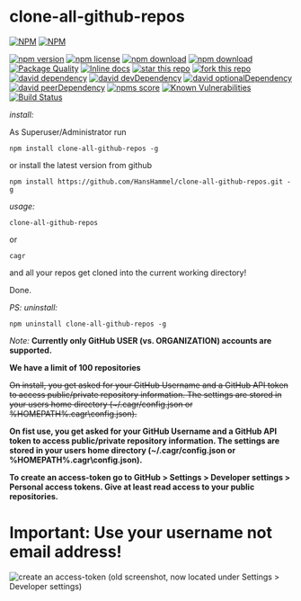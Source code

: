 # clone-all-github-repos

[![NPM](https://nodei.co/npm/clone-all-github-repos.png?downloads=true&downloadRank=true&stars=true)](https://nodei.co/npm/clone-all-github-repos/) 
[![NPM](https://nodei.co/npm-dl/clone-all-github-repos.png?months=9&height=3)](https://nodei.co/npm/clone-all-github-repos/)

[![npm version](https://img.shields.io/npm/v/clone-all-github-repos.svg)](https://www.npmjs.com/package/clone-all-github-repos)
[![npm license](https://img.shields.io/npm/l/clone-all-github-repos.svg)](https://www.npmjs.com/package/clone-all-github-repos)
[![npm download](https://img.shields.io/npm/dm/clone-all-github-repos.svg)](https://www.npmjs.com/package/clone-all-github-repos)
[![npm download](https://img.shields.io/npm/dt/clone-all-github-repos.svg)](https://www.npmjs.com/package/clone-all-github-repos)
[![Package Quality](http://npm.packagequality.com/shield/clone-all-github-repos.svg)](http://packagequality.com/#?package=clone-all-github-repos)
[![Inline docs](http://inch-ci.org/github/HansHammel/clone-all-github-repos.svg?branch=master)](http://inch-ci.org/github/HansHammel/clone-all-github-repos)
[![star this repo](http://githubbadges.com/star.svg?user=HansHammel&repo=clone-all-github-repos&style=flat&color=fff&background=007ec6)](https://github.com/HansHammel/clone-all-github-repos)
[![fork this repo](http://githubbadges.com/fork.svg?user=HansHammel&repo=clone-all-github-repos&style=flat&color=fff&background=007ec6)](https://github.com/HansHammel/clone-all-github-repos/fork)
[![david dependency](https://img.shields.io/david/HansHammel/clone-all-github-repos.svg)](https://david-dm.org/HansHammel/clone-all-github-repos)
[![david devDependency](https://img.shields.io/david/dev/HansHammel/clone-all-github-repos.svg)](https://david-dm.org/HansHammel/clone-all-github-repos)
[![david optionalDependency](https://img.shields.io/david/optional/HansHammel/clone-all-github-repos.svg)](https://david-dm.org/HansHammel/clone-all-github-repos)
[![david peerDependency](https://img.shields.io/david/peer/HansHammel/clone-all-github-repos.svg)](https://david-dm.org/HansHammel/clone-all-github-repos)
[![npms score](https://badges.npms.io/clone-all-github-repos.svg)](https://www.npmjs.com/package/clone-all-github-repos)
[![Known Vulnerabilities](https://snyk.io/test/github/HansHammel/clone-all-github-repos/badge.svg)](https://snyk.io/test/github/HansHammel/clone-all-github-repos)
[![Build Status](https://travis-ci.org/HansHammel/clone-all-github-repos.svg?branch=master)](https://travis-ci.org/HansHammel/clone-all-github-repos)

*install:*

As Superuser/Administrator run

	npm install clone-all-github-repos -g

or install the latest version from github
	
	npm install https://github.com/HansHammel/clone-all-github-repos.git -g

*usage:*
	
	clone-all-github-repos

or

```shell
cagr
```

and all your repos get cloned into the current working directory!

Done.


*PS: uninstall:*

	npm uninstall clone-all-github-repos -g



*Note:* 
__Currently only GitHub USER (vs. ORGANIZATION) accounts are supported.__

__We have a limit of 100 repositories__

~~On install, you get asked for your GitHub Username and a GitHub API token to access public/private repository information. The settings are stored in your users home directory (~/.cagr/config.json or %HOMEPATH%\.cagr\config.json).~~

__On fist use, you get asked for your GitHub Username and a GitHub API token to access public/private repository information. The settings are stored in your users home directory (~/.cagr/config.json or %HOMEPATH%\.cagr\config.json).__

__To create an access-token go to GitHub > Settings > Developer settings > Personal access tokens. Give at least read access to your public repositories.__ 

# Important: Use your username not email address!

![create an access-token](/screenshots/githubsettings.jpg?raw=true "GitHub > Settings > Personal access tokens")
(old screenshot, now located under Settings > Developer settings)

